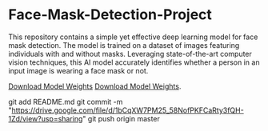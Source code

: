 # Face-Mask-Detection-Project
This repository contains a simple yet effective deep learning model for face mask detection. The model is trained on a dataset of images featuring individuals with and without masks. Leveraging state-of-the-art computer vision techniques, this AI model accurately identifies whether a person in an input image is wearing a face mask or not. 

[Download Model Weights](https://drive.google.com/file/d/1bCqXW7PM25_58NofPKFCaRty3fQH-1Zd/view?usp=sharing)
[Download Model Weights](https://drive.google.com/file/d/1Av7ge15PhfvTImBSh80zWFhnBXtCOxQH/view?usp=sharing).


git add README.md
git commit -m "https://drive.google.com/file/d/1bCqXW7PM25_58NofPKFCaRty3fQH-1Zd/view?usp=sharing"
git push origin master
